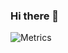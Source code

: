 ### Hi there 👋
![Metrics](https://metrics.lecoq.io/wongearl?template=classic&base.indepth=false&base.hireable=false&config.timezone=Asia%2FShanghai)
<!--
**wongearl/wongearl** is a ✨ _special_ ✨ repository because its `README.md` (this file) appears on your GitHub profile.

Here are some ideas to get you started:

- 🔭 I’m currently working on ...
- 🌱 I’m currently learning ...
- 👯 I’m looking to collaborate on ...
- 🤔 I’m looking for help with ...
- 💬 Ask me about ...
- 📫 How to reach me: ...
- 😄 Pronouns: ...
- ⚡ Fun fact: ...
-->
